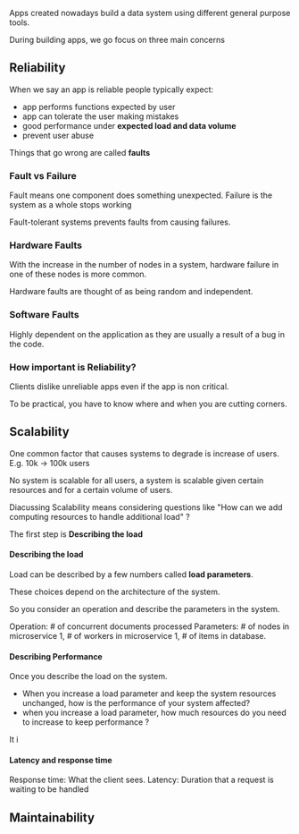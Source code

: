 Apps created nowadays build a data system using different general purpose tools.

During building apps, we go focus on three main concerns

## Reliability 

When we say an app is reliable people typically expect:
- app performs functions expected by user
- app can tolerate the user making mistakes
- good performance under **expected load and data volume**
- prevent user abuse

Things that go wrong are called **faults**
### Fault vs Failure
Fault means one component does something unexpected.
Failure is the system as a whole stops working

Fault-tolerant systems prevents faults from causing failures.

### Hardware Faults

With the increase in the number of nodes in a system, hardware failure in one of these nodes is more common.

Hardware faults are thought of as being random and independent.
### Software Faults

Highly dependent on the application as they are usually a result of a bug in the code.

### How important is Reliability?

Clients dislike unreliable apps even if the app is non critical.

To be practical, you have to know where and when you are cutting corners.
## Scalability
One common factor that causes systems to degrade is increase of users.
E.g. 10k -> 100k users

No system is scalable for all users, a system is scalable given certain resources and for a certain volume of users.

Diacussing Scalability means considering questions like "How can we add computing resources to handle additional load" ?

The first step is **Describing the load**

#### Describing the load

Load can be described by a few numbers called **load parameters**.

These choices depend on the architecture of the system.

So you consider an operation and describe the parameters in the system.

Operation: # of concurrent documents processed
Parameters: # of nodes in microservice 1, # of workers in microservice 1, # of items in database.

#### Describing Performance

Once you describe the load on the system.

- When you increase a load parameter and keep the system resources unchanged, how is the performance of your system affected?
- when you increase a load parameter, how much resources do you need to increase to keep performance ?

It i
#### Latency and response time

Response time: What the client sees.
Latency: Duration that a request is waiting to be handled



## Maintainability 



